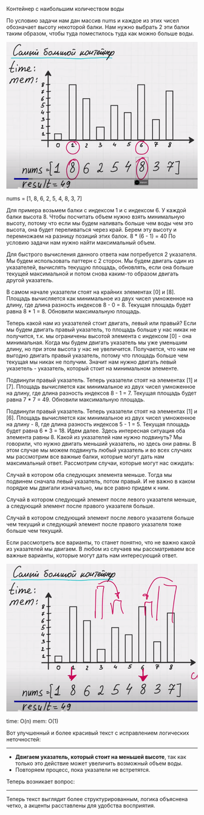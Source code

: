 Контейнер с наибольшим количеством воды

По условию задачи нам дан массив nums и каждое из этих чисел обозначает высоту некоторой балки. Нам нужно выбрать 2 эти балки таким образом, чтобы туда поместилось туда как можно больше воды.

![1](1.png)

nums = [1, 8, 6, 2, 5, 4, 8, 3, 7]

Для примера возьмем балки с индексом 1 и с индексом 6. У каждой балки высота 8. Чтобы посчитать объем нужно взять минимальную высоту, потому что если мы будем наливать больше чем воды чем это высота, она будет переливаться через край. Берем эту высоту и перемножаем на разницу позиций этих балок. 
8 * (6 - 1) = 40
По условию задачи нам нужно найти максимальный объем.

Для быстрого вычисления данного ответа нам потребуется 2 указателя. Мы будем использовать паттерн с 2 сторон. Мы будем двигать один из указателей, вычислять текущую площадь, обновлять, если она больше текущей максимальной и потом снова каким-то образом двигать другой указатель.

В самом начале указатели стоят на крайних элементах [0] и [8]. Площадь вычисляется как минимальное из двух чисел умноженное на длину, где длина разность индексов 8 - 0 = 8. Текущая площадь будет равна 8 * 1 = 8. Обновили максимальную площадь.

Теперь какой нам из указателей стоит двигать, левый или правый?
Если мы будем двигать правый указатель, то площадь больше у нас никак не получится, т.к. мы ограничены высотой элемента с индексом [0] - она минимальная. Когда мы будем двигать указатель мы уже уменьшим длину, но при этом высота у нас не увеличится. Получается, что нам не выгодно двигать правый указатель, потому что площадь больше чем текущая мы никак не получим. Значит нам нужно двигать левый указетель - указатель, который стоит на минимальном элементе.

Подвинули правый указатель. Теперь указатели стоят на элементах [1] и [7]. Площадь вычисляется как минимальное из двух чисел умноженное на длину, где длина разность индексов 8 - 1 = 7. Текущая площадь будет равна 7 * 7 = 49. Обновили максимальную площадь.

Подвинули правый указатель. Теперь указатели стоят на элементах [1] и [6]. Площадь вычисляется как минимальное из двух чисел умноженное на длину - 8, где длина разность индексов 5 - 1 = 5. Текущая площадь будет равна 6 * 3 = 18. Идем далее.
Здесь интересная ситуация оба элемента равны 8. Какой из указателей нам нужно подвинуть? Мы говорили, что нужно двигать меньший указатель, но здесь они равны. В этом случае мы можем подвинуть любый указатель и во всех случаях мы рассмотрим все важные балки, которые могут дать нам максимальный ответ. Рассмотрим случаи, которые могут нас ожидать:

Случай в котором оба следующих элемента меньше. Тогда мы подвинем сначала левый указатель, потом правый. И не важно в каком порядке мы двигали изначально, мы все равно придем к ним.

Случай в котором следующий элемент после левого указателя меньше, а следующий элемент после правого указателя больше.

Случай в котором следующий элемент после левого указателя больше чем текущий и следующий элемент после правого указателя тоже больше чем текущий.

Если рассмотреть все варианты, то станет понятно, что не важно какой из указателей мы двигаем. В любом из случаев мы рассматриваем все важные варианты, которые могут дать нам интересующий ответ.

![2](2.png)

time: O(n)
mem: O(1)

Вот улучшенный и более красивый текст с исправлением логических неточностей:

---

- **Двигаем указатель, который стоит на меньшей высоте**, так как только это действие может увеличить возможный объем воды.  
- Повторяем процесс, пока указатели не встретятся.

Теперь возникает вопрос: 

--- 

Теперь текст выглядит более структурированным, логика объяснена четко, а акценты расставлены для удобства восприятия.